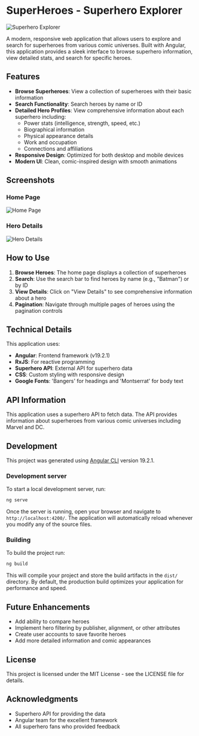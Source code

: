 # SuperHeroes - Superhero Explorer

![Superhero Explorer](https://via.placeholder.com/800x400?text=Superhero+Explorer)

A modern, responsive web application that allows users to explore and search for superheroes from various comic universes. Built with Angular, this application provides a sleek interface to browse superhero information, view detailed stats, and search for specific heroes.

## Features

- **Browse Superheroes**: View a collection of superheroes with their basic information
- **Search Functionality**: Search heroes by name or ID
- **Detailed Hero Profiles**: View comprehensive information about each superhero including:
  - Power stats (intelligence, strength, speed, etc.)
  - Biographical information
  - Physical appearance details
  - Work and occupation
  - Connections and affiliations
- **Responsive Design**: Optimized for both desktop and mobile devices
- **Modern UI**: Clean, comic-inspired design with smooth animations

## Screenshots

### Home Page
![Home Page](https://via.placeholder.com/400x200?text=Home+Page)

### Hero Details
![Hero Details](https://via.placeholder.com/400x200?text=Hero+Details)

## How to Use

1. **Browse Heroes**: The home page displays a collection of superheroes
2. **Search**: Use the search bar to find heroes by name (e.g., "Batman") or by ID
3. **View Details**: Click on "View Details" to see comprehensive information about a hero
4. **Pagination**: Navigate through multiple pages of heroes using the pagination controls

## Technical Details

This application uses:
- **Angular**: Frontend framework (v19.2.1)
- **RxJS**: For reactive programming
- **Superhero API**: External API for superhero data
- **CSS**: Custom styling with responsive design
- **Google Fonts**: 'Bangers' for headings and 'Montserrat' for body text

## API Information

This application uses a superhero API to fetch data. The API provides information about superheroes from various comic universes including Marvel and DC.

## Development

This project was generated using [Angular CLI](https://github.com/angular/angular-cli) version 19.2.1.

### Development server

To start a local development server, run:

```bash
ng serve
```

Once the server is running, open your browser and navigate to `http://localhost:4200/`. The application will automatically reload whenever you modify any of the source files.

### Building

To build the project run:

```bash
ng build
```

This will compile your project and store the build artifacts in the `dist/` directory. By default, the production build optimizes your application for performance and speed.

## Future Enhancements

- Add ability to compare heroes
- Implement hero filtering by publisher, alignment, or other attributes
- Create user accounts to save favorite heroes
- Add more detailed information and comic appearances

## License

This project is licensed under the MIT License - see the LICENSE file for details.

## Acknowledgments

- Superhero API for providing the data
- Angular team for the excellent framework
- All superhero fans who provided feedback
